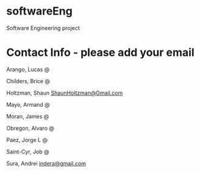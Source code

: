 softwareEng
===========

Software Engineering project


Contact Info - please add your email
============

Arango, Lucas     @

Childers, Brice   @

Holtzman, Shaun   ShaunHoltzman@Gmail.com

Mayo, Armand      @

Moran, James      @

Obregon, Alvaro   @

Paez, Jorge L     @

Saint-Cyr, Job    @

Sura, Andrei      indera@gmail.com




